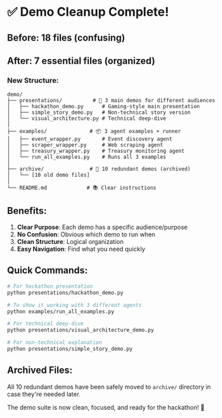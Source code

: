 # ✅ Demo Cleanup Complete!

## Before: 18 files (confusing)
## After: 7 essential files (organized)

### New Structure:
```
demo/
├── presentations/          # 🎯 3 main demos for different audiences
│   ├── hackathon_demo.py      # Gaming-style main presentation
│   ├── simple_story_demo.py   # Non-technical story version
│   └── visual_architecture.py # Technical deep-dive
│
├── examples/              # 📦 3 agent examples + runner
│   ├── event_wrapper.py       # Event discovery agent
│   ├── scraper_wrapper.py     # Web scraping agent  
│   ├── treasury_wrapper.py    # Treasury monitoring agent
│   └── run_all_examples.py    # Runs all 3 examples
│
├── archive/               # 📁 10 redundant demos (archived)
│   └── [10 old demo files]
│
└── README.md             # 📚 Clear instructions

```

## Benefits:
1. **Clear Purpose**: Each demo has a specific audience/purpose
2. **No Confusion**: Obvious which demo to run when
3. **Clean Structure**: Logical organization
4. **Easy Navigation**: Find what you need quickly

## Quick Commands:

```bash
# For hackathon presentation
python presentations/hackathon_demo.py

# To show it working with 3 different agents
python examples/run_all_examples.py

# For technical deep-dive
python presentations/visual_architecture_demo.py

# For non-technical explanation
python presentations/simple_story_demo.py
```

## Archived Files:
All 10 redundant demos have been safely moved to `archive/` directory in case they're needed later.

The demo suite is now clean, focused, and ready for the hackathon! 🚀